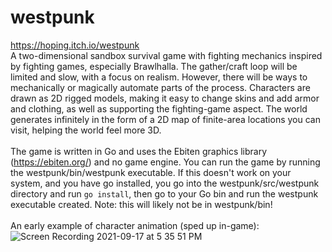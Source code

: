 # westpunk
https://hoping.itch.io/westpunk<br>
A two-dimensional sandbox survival game with fighting mechanics inspired by fighting games, especially Brawlhalla. 
The gather/craft loop will be limited and slow, with a focus on realism. However, there will be ways to mechanically or magically automate parts of the process. 
Characters are drawn as 2D rigged models, making it easy to change skins and add armor and clothing, as well as supporting the fighting-game aspect.
The world generates infinitely in the form of a 2D map of finite-area locations you can visit, helping the world feel more 3D.
<br><br>
The game is written in Go and uses the Ebiten graphics library (https://ebiten.org/) and no game engine.
You can run the game by running the westpunk/bin/westpunk executable.
If this doesn't work on your system, and you have go installed, you go into the westpunk/src/westpunk directory and run `go install`, 
then go to your Go bin and run the westpunk executable created.
Note: this will likely not be in westpunk/bin!
<br><br>An early example of character animation (sped up in-game):<br>
![Screen Recording 2021-09-17 at 5 35 51 PM](https://user-images.githubusercontent.com/26353605/134797761-e33a32dd-6230-43e2-b859-c6223d826f6e.gif)
